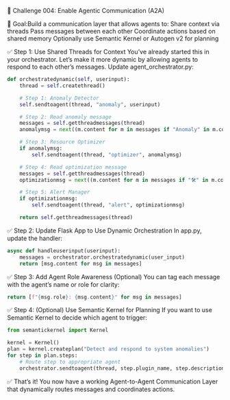 
🔗 Challenge 004: Enable Agentic Communication (A2A)

🎯 Goal:Build a communication layer that allows agents to:
Share context via threads 
Pass messages between each other 
Coordinate actions based on shared memory 
Optionally use Semantic Kernel or Autogen v2 for planning 

 ✅ Step 1: Use Shared Threads for Context
You’ve already started this in your orchestrator. Let’s make it more dynamic by allowing agents to respond to each other’s messages.
Update agent_orchestrator.py:

```Python
def orchestratedynamic(self, userinput):
    thread = self.createthread()

    # Step 1: Anomaly Detector
    self.sendtoagent(thread, "anomaly", userinput)

    # Step 2: Read anomaly message
    messages = self.getthreadmessages(thread)
    anomalymsg = next((m.content for m in messages if "Anomaly" in m.content), None)

    # Step 3: Resource Optimizer
    if anomalymsg:
        self.sendtoagent(thread, "optimizer", anomalymsg)

    # Step 4: Read optimization message
    messages = self.getthreadmessages(thread)
    optimizationmsg = next((m.content for m in messages if "🛠️" in m.content), None)

    # Step 5: Alert Manager
    if optimizationmsg:
        self.sendtoagent(thread, "alert", optimizationmsg)

    return self.getthreadmessages(thread)
```


 ✅ Step 2: Update Flask App to Use Dynamic Orchestration
In app.py, update the handler:
```Python 
async def handleuserinput(userinput):
    messages = orchestrator.orchestratedynamic(user_input)
    return [msg.content for msg in messages]
```

 ✅ Step 3: Add Agent Role Awareness (Optional)
You can tag each message with the agent’s name or role for clarity:
```Python
return [f"{msg.role}: {msg.content}" for msg in messages]
```
 ✅ Step 4: (Optional) Use Semantic Kernel for Planning
If you want to use Semantic Kernel to decide which agent to trigger:
```Python
from semantickernel import Kernel
```
```Python 
kernel = Kernel()
plan = kernel.createplan("Detect and respond to system anomalies")
for step in plan.steps:
    # Route step to appropriate agent
    orchestrator.sendtoagent(thread, step.plugin_name, step.description)
```

 ✅ That’s it! You now have a working Agent-to-Agent Communication Layer that dynamically routes messages and coordinates actions.

